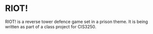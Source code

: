 # RIOT!

RIOT! is a reverse tower defence game set in a prison theme. It is being written as part of a class project for CIS3250.

